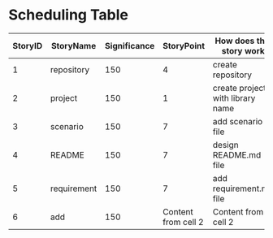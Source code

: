 # Scheduling Table
StoryID | StoryName | Significance | StoryPoint |  How does this story work | ImportantPoint
------------ | ------------- | ------------- | ------------- | ------------- | ------------- 
1 | repository | 150 | 4 | create repository | .
2 | project | 150 | 1 | create project with library name | .
3 | scenario | 150 | 7 | add scenario file | . 
4 | README | 150 | 7 | design README.md file | . 
5 | requirement | 150 | 7 | add requirement.md file | . 
6 | add  | 150 | Content from cell 2 | Content from cell 2 | .

